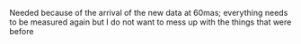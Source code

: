 
Needed because of the arrival of the new data at 60mas; everything needs to be
measured again but I do not want to mess up with the things that were before


